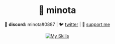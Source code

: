 <div align="center">
 
# 💽 minota
 
💬 **discord:** minota#0887 | 🐦 [twitter](https://twitter.com/minotadev) | 
💸 [support me](https://ko-fi.com/minota)

[![My Skills](https://skillicons.dev/icons?i=js,ts,kotlin,nodejs,java,python)](https://skillicons.dev)
